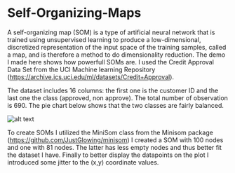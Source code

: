# Self-Organizing-Maps
A self-organizing map (SOM) is a type of artificial neural network that is trained using unsupervised learning to produce a low-dimensional, discretized representation of the input space of the training samples, called a map, and is therefore a method to do dimensionality reduction. The demo I made here shows how powerfull SOMs are. I used the Credit Approval Data Set from the UCI Machine learning Repository (https://archive.ics.uci.edu/ml/datasets/Credit+Approval). 

The dataset includes 16 columns: the first one is the customer ID and the last one the class (approved, non approve). The total number of observation is 690. The pie chart below shows that the two classes are fairly balanced.

![alt text]()

To create SOMs I utilized the MiniSom class from the Minisom package (https://github.com/JustGlowing/minisom)
I created a SOM with 100 nodes and one with 81 nodes. The latter has less empty nodes and thus better fit the dataset I have. Finally to better display the datapoints on the plot I introduced some jitter to the (x,y) coordinate values.  

